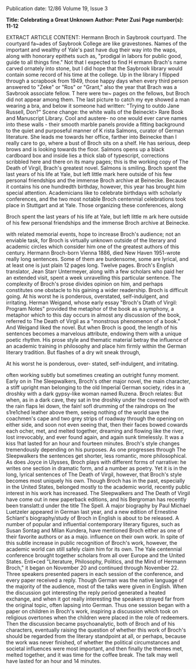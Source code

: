 Publication date: 12/86
Volume 19, Issue 3

**Title: Celebrating a Great Unknown**
**Author: Peter Zusi**
**Page number(s): 11-12**

EXTRACT ARTICLE CONTENT:
Hermann Broch in Saybrook courtyard. 
The courtyard 
fa~ades of Saybrook 
College are like gravestones. Names of 
the important and wealthy of Yale's 
past have dug their way into the waps, 
along with honorary epithets such as, 
"prodigal in labors for public good, 
guide to all things fine." Not that I 
expected to find H ermann Brach's 
name carved ornately into stone, but I 
did hope that the Saybrook library 
would contain some record of his time 
at the college. Up in the library I 
flipped through a scrapbook from 
1949, those happy days when every 
third person answered to "Zeke" or 
"Ros" or "Grant," also the year that 
Brach was a Savbrook associate fellow. 
T here were tw~ pages on the fellows, 
but Broch did not appear among them. 
The last picture to catch my eye 
showed a man wearing a bra, and 
below it someone had written: "Trying 
to outdo Jane Russell, Don?" 
Scene change: the white walls of the 
Beineckt> Rare Book and Manuscript 
Library. Cool and austere- no one 
would ever carve names into these 
walls - their smooth marble panels 
provide a fitting background to the 
quiet and purposeful manner of K rista 
Salmons, curator of German 
literature. She leads me towards her 
office, farther into Beinecke than I 
really care to go, where a bust of Broch 
sits on a shelf. He has serious, deep 
brows and is looking towards the floor. 
Salmons opens up a black cardboard 
box and inside lies a thick slab of 
typescript, corrections scribbled here 
and there on its many pages; this is the 
working copy of The Death of Virgil, 
Brach's greatest novel. Salmons is 
smiling. 
Broch spent the last years of his life 
at Yale, but left little mark here outside 
of his few personal friendships and the 
immense Broch archive at Beinecke. 
Because it contains his one hundredth 
birthday, 
however, 
this year has 
brought him special attention. 
Academicians 
like 
to celebrate 
birthdays with scholarly conferences, 
and the two most notable Broch 
centennial celebrations took place in 
Stuttgart and at 
Yale. Those 
organizing these conferences, along


Broch spent the last 
years of his life at 
Yale, but left little 
m ark here outside of 
his few personal 
friendships and the 
immense Broch 
archive at Beinecke. 

with related memorial events, hope to 
increase Broch's audience; not an 
enviable task, for Broch is virtually 
unknown outside of the literary and 
academic circles which consider him 
one of the greatest authors of this 
century. 
Hermann Broch-born Vienna 1886, 
died New Haven 1951-wrote really 
long sentences. Some of them are 
burdensome, some are lyrical, and at 
least one is just plain 12 pages long. 
Twelve 
pages. 
Broch's English 
translator, Jean Starr Untermeyer, 
along with a few scholars who paid her 
an extended visit, spent a 
week 
unravelling this particular sentence. 
The complexity of Broch's 
prose 
divides opinion on him, and perhaps 
constitutes one obstacle to his gaining a 
wider readership. Broch is difficult 
going. At his worst he is ponderous, 
overstated, self-indulgent, and 
irritating. Herman Weigand, whose 
early essay "Broch's Dtath of Virgil: 
Program 
Notes" provided the 
metaphor of the book as a symphony, a 
metaphor which to this day occurs 
in almost any discussion of the book, 
referred to The Death of Virgil as a 
"monstrous phenomenon of a book." 
And Weigand liked the novel. 
But when Broch is good, the length 
of his sentences becomes a marvelous 
attribute, endowing them with a 
unique poetic rhythm. His prose style 
and thematic material betray the 
influence of an academic training in 
philosophy and place him firmly within 
the German literary tradition. But 
flashes of a dry wit sneak through,


At his worst he is 
ponderous, over-
stated, self-indulgent, 
and irritating. 

often working subtly but sometimes 
creating an outright funny moment. 
Early on in The Sleepwalkers, Broch's 
other major novel, the main character, 
a stiff upright man belonging to the old 
Imperial German society, rides in a 
droshky with a dark gypsy-like woman 
named Ruzena. Broch relates: 
But when, as in a dark cave, they sat in tne 
droshky under !he covered roof with the rain 
flaps lei down, the fain! sofl drumming of the 
raindrops on 1he s1re1ched leather above 
them, seeing nothing of the world save the 
coachmen's cape and two grey strips of 
roadway through the opening on either side, 
and soon not even seeing that, then their 
faces bowed cowards each ocher, met, and 
melted together, dreaming and flowing like 
the river, lost irrevocably, and ever found 
again, and again sunk timelessly. It was a 
kiss !hat lasted for an hour and fourteen 
minutes. 
Broch's style changes tremendously 
depending on his purposes. As one 
progresses through The Sleepwalkers the 
sentences get shorter, less romantic, 
more philosophical. As does Joyce in 
Ulysses, Broch plays with different 
forms of narrative: he writes one 
section in dramatic form, and a 
number as poetry. Yet it is in the long, 
lyrical sentences of The Death of Virgil, 
however, that Broch's style becomes 
most uniquely his own. 
Though Broch has in the past, 
especially in 
the United States, 
belonged 
mostly 
to the academic 
world, recently public interest in his 
work has increased. The Sleepwalkers 
and The Death of Virgil have come out in 
new 
paperback editions, 
and his 
Bergroman has recently been translatt:d 
under the title The Spell. A major 
biography by Paul Michael Luetzeler 
appeared in German last year, and a 
new edition of Ernestine Schlant's 
biography/study of Broch in English is 
about to be released. A number of 
popular and influential contemporary 
literary figures, such as Susan Sontag 
and Milan Kundera, have mentioned 
Broch either as one of their favorite 
authors or as a majo. influence on their 
own work. 
In spite of this subtle increase in 
public recognition of Broch's work, 
however, the academic world can still 
safely claim him for its own. The Yale 
centennial conference brought together 
scholars from all over Europe and the 
United States. Enti•ced "Literature, 
Philosophy, Politics, and the Mind of 
Hermann Broch," it began on 
November 20 and continued through 
November 22. 
Three speakers presented papers in 
each session of the conference, and 
every paper received a reply. Though 
German was the native language of the 
majority of the audience, most of the 
talks were given in English. When the 
discussion got interesting the reply 
period generated a heated exchange, 
and when it got really interesting the 
speakers strayed far from the original 
topic, often lapsing into German. Thus 
one session began with a paper on 
children in Broch's work, inspiring a 
discussion which took on religious 
overtones when the children were 
placed in the role of redeemers. Then 
the discussion became psychoanalytic, 
both of Broch and of his characters, 
eventually raising the question of 
whether this work of Broch's should be 
regarded from the literary standpoint 
at all, or perhaps, because the work 
was never finished, of whether the 
political circumstances and societal 
influences were most important, and 
then finally the themes met, melted 
together, and it was time for the coffee 
break. The talk may well have lasted 
for an hour and 14 minutes.
